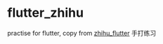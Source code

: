 # flutter_zhihu
practise for flutter, copy from [zhihu_flutter](https://github.com/HackSoul/zhihu-flutter)
手打练习
